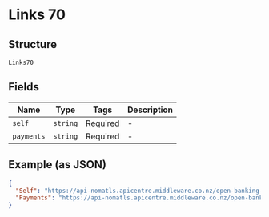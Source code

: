 
# Links 70

## Structure

`Links70`

## Fields

| Name | Type | Tags | Description |
|  --- | --- | --- | --- |
| `self` | `string` | Required | - |
| `payments` | `string` | Required | - |

## Example (as JSON)

```json
{
  "Self": "https://api-nomatls.apicentre.middleware.co.nz/open-banking-nz/v2.1/accounts",
  "Payments": "https://api-nomatls.apicentre.middleware.co.nz/open-banking-nz/v2.1/payments"
}
```

